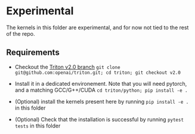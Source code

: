 # Experimental

The kernels in this folder are experimental, and for now not tied to the rest of the repo.

## Requirements

- Checkout the [Triton v2.0 branch](git@github.com:openai/triton.git)
`git clone git@github.com:openai/triton.git; cd triton; git checkout v2.0`

- Install it in a dedicated environement. Note that you will need pytorch, and a matching GCC/G++/CUDA
`cd triton/python; pip install -e .`

- (Optional) install the kernels present here by running `pip install -e .` in this folder

- (Optional) Check that the installation is successful by running `pytest tests` in this folder
